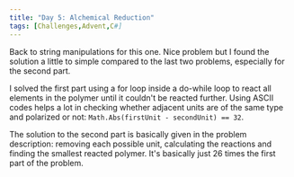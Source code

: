 ```yaml
---
title: "Day 5: Alchemical Reduction"
tags: [Challenges,Advent,C#]
---
```

Back to string manipulations for this one. Nice problem but I found the solution a little to simple compared to the last two problems, especially for the second part.

<!-- truncate -->

I solved the first part using a for loop inside a do-while loop to react all elements in the polymer until it couldn't be reacted further. Using ASCII codes helps a lot in checking whether adjacent units are of the same type and polarized or not: ```Math.Abs(firstUnit - secondUnit) == 32```.

The solution to the second part is basically given in the problem description: removing each possible unit, calculating the reactions and finding the smallest reacted polymer. It's basically just 26 times the first part of the problem.
